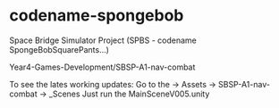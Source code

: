 # codename-spongebob
Space Bridge Simulator Project (SPBS - codename SpongeBobSquarePants...)

Year4-Games-Development/SBSP-A1-nav-combat

To see the lates working updates:
Go to the -> Assets -> SBSP-A1-nav-combat -> _Scenes
Just run the MainSceneV005.unity
